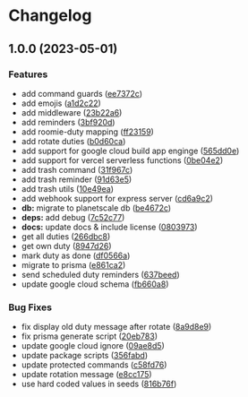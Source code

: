 # Changelog

## 1.0.0 (2023-05-01)


### Features

* add command guards ([ee7372c](https://github.com/ematala/putzbot/commit/ee7372cf84fa7d4f5edebdf960feef09d1cd75d4))
* add emojis ([a1d2c22](https://github.com/ematala/putzbot/commit/a1d2c22f633d33d25b0f9bc7ea909984bee89c47))
* add middleware ([23b22a6](https://github.com/ematala/putzbot/commit/23b22a66a91a57ecac9ffcdce06570c6fcdc698c))
* add reminders ([3bf920d](https://github.com/ematala/putzbot/commit/3bf920d6fa209d5db7880fbafb54a8dcd296e9ed))
* add roomie-duty mapping ([ff23159](https://github.com/ematala/putzbot/commit/ff231592093d220a8b8654a41de4c9541bfa0182))
* add rotate duties ([b0d60ca](https://github.com/ematala/putzbot/commit/b0d60ca19d34c730d337e5823ecef3e6586c34ea))
* add support for google cloud build app enginge ([565dd0e](https://github.com/ematala/putzbot/commit/565dd0e4aec5d44a30267513649d751572ff2f94))
* add support for vercel serverless functions ([0be04e2](https://github.com/ematala/putzbot/commit/0be04e2ddafc344c9e45731e8132433ec7cc412a))
* add trash command ([31f967c](https://github.com/ematala/putzbot/commit/31f967c58f4c58ffacc88e141a44a10e3c8a7ef0))
* add trash reminder ([91d63e5](https://github.com/ematala/putzbot/commit/91d63e5f1d6b5545bd5d565e6a92d1e5ba8e9709))
* add trash utils ([10e49ea](https://github.com/ematala/putzbot/commit/10e49eae380249353e690909fc629815b486cf7a))
* add webhook support for express server ([cd6a9c2](https://github.com/ematala/putzbot/commit/cd6a9c242435114158f8af0eb4302b5fdb8c0642))
* **db:** migrate to planetscale db ([be4672c](https://github.com/ematala/putzbot/commit/be4672cf3c978cd6f4991ccbe827d8c38861179f))
* **deps:** add debug ([7c52c77](https://github.com/ematala/putzbot/commit/7c52c77d9f6ae733a0b7c14f450e0d8a9e287dcd))
* **docs:** update docs & include license ([0803973](https://github.com/ematala/putzbot/commit/08039733e54779cfb179c8d517dac29e3d2547be))
* get all duties ([266dbc8](https://github.com/ematala/putzbot/commit/266dbc8d44dd9a36180a1c58365c817c3c85ab1d))
* get own duty ([8947d26](https://github.com/ematala/putzbot/commit/8947d269392acc0f8fdf56c713eaf97713a9f904))
* mark duty as done ([df0566a](https://github.com/ematala/putzbot/commit/df0566afd011432a7449a9ee7e8e433731306110))
* migrate to prisma ([e861ca2](https://github.com/ematala/putzbot/commit/e861ca281c8f28488d4d76437f4f429cd93411b6))
* send scheduled duty reminders ([637beed](https://github.com/ematala/putzbot/commit/637beed48bbb609e59c2fcd618f40dca3718e428))
* update google cloud schema ([fb660a8](https://github.com/ematala/putzbot/commit/fb660a8eec8516dde6cae62ef912562b5d944f1e))


### Bug Fixes

* fix display old duty message after rotate ([8a9d8e9](https://github.com/ematala/putzbot/commit/8a9d8e905611e7b749f7e3410d6552e98200917b))
* fix prisma generate script ([20eb783](https://github.com/ematala/putzbot/commit/20eb783f3348bc48fed85514db84624863ce72fa))
* update google cloud ignore ([09ae8d5](https://github.com/ematala/putzbot/commit/09ae8d5d3d5ded218ccb92d2bc0b7c81b45455ca))
* update package scripts ([356fabd](https://github.com/ematala/putzbot/commit/356fabd6b93ec3b2d5ccfe5b59eeaae296ffda20))
* update protected commands ([c58fd76](https://github.com/ematala/putzbot/commit/c58fd7652d62049a192fb8cdf0f1c0a31d9033ba))
* update rotation message ([e8cc175](https://github.com/ematala/putzbot/commit/e8cc175e66fde0c80e9069959638f6f689002a6e))
* use hard coded values in seeds ([816b76f](https://github.com/ematala/putzbot/commit/816b76ff658d59b13be33229fb6f5b7b30ca45d6))
